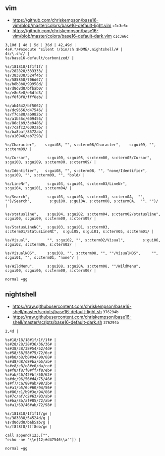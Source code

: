 ## vim

- <https://github.com/chriskempson/base16-vim/blob/master/colors/base16-default-light.vim> `c1c3e6c`
- <https://github.com/chriskempson/base16-vim/blob/master/colors/base16-default-dark.vim> `c1c3e6c`

```
3,10d | 4d | 5d | 36d | 42,49d |
4s#.*/#execute "silent !/bin/sh $HOME/.nightshell/# |
4s/\.sh// |
%s/base16-default/carbonized/ |

%s/181818/1f1f1f/ |
%s/282828/333333/ |
%s/383838/524f4b/ |
%s/585858/706d67/ |
%s/b8b8b8/99958d/ |
%s/d8d8d8/bfbab0/ |
%s/e8e8e8/e6dfd3/ |
%s/f8f8f8/fff8eb/ |

%s/ab4642/bf5062/ |
%s/dc9656/d47546/ |
%s/f7ca88/ab982b/ |
%s/a1b56c/609456/ |
%s/86c1b9/3e9486/ |
%s/7cafc2/6393ab/ |
%s/ba8baf/8572ab/ |
%s/a16946/ab7298/ |

%s/Character",    s:gui08, "", s:cterm08/Character",    s:gui09, "", s:cterm09/ |

%s/Cursor",        s:gui00, s:gui05, s:cterm00, s:cterm05/Cursor",        s:gui00, s:gui09, s:cterm00, s:cterm09/ |

%s/Identifier",   s:gui08, "", s:cterm08, "", "none/Identifier",   s:gui09, "", s:cterm09, "", "bold/ |

%s/LineNr",        s:gui03, s:gui01, s:cterm03/LineNr",        s:gui04, s:gui01, s:cterm04/ |

%s/Search",        s:gui03, s:gui0A, s:cterm03, s:cterm0A,  "", "")/Search",        s:gui00, s:gui0A, s:cterm00, s:cterm0A,  "", "")/ |

%s/statusline",    s:gui04, s:gui02, s:cterm04, s:cterm02/statusline",    s:gui00, s:gui09, s:cterm00, s:cterm09/ |

%s/StatusLineNC",  s:gui03, s:gui01, s:cterm03, s:cterm01/StatusLineNC",  s:gui05, s:gui01, s:cterm05, s:cterm01/ |

%s/Visual",        "", s:gui02, "", s:cterm02/Visual",        s:gui06, s:gui02, s:cterm06, s:cterm02/ |

%s/VisualNOS",     s:gui08, "", s:cterm08, "", ""/VisualNOS",     "", s:gui01, "", s:cterm01, "none"/ |

%s/WildMenu",      s:gui08, s:gui0A, s:cterm08, ""/WildMenu",      s:gui00, s:gui06, s:cterm00, s:cterm06/ |

normal =gg
```

## nightshell

- <https://raw.githubusercontent.com/chriskempson/base16-shell/master/scripts/base16-default-light.sh> `376294b`
- <https://raw.githubusercontent.com/chriskempson/base16-shell/master/scripts/base16-default-dark.sh> `376294b`

```
2,4d |

%s#18/18/18#1f/1f/1f# |
%s#28/28/28#36/36/36# |
%s#38/38/38#54/52/4d# |
%s#58/58/58#75/72/6c# |
%s#b8/b8/b8#94/90/88# |
%s#d8/d8/d8#ba/b5/ab# |
%s#e8/e8/e8#e0/da/ce# |
%s#f8/f8/f8#ff/f8/eb# |
%s#ab/46/42#bf/50/62# |
%s#dc/96/56#d4/75/46# |
%s#f7/ca/88#ab/98/2b# |
%s#a1/b5/6c#60/94/56# |
%s#86/c1/b9#3e/94/86# |
%s#7c/af/c2#63/93/ab# |
%s#ba/8b/af#85/72/ab# |
%s#a1/69/46#ab/72/98# |

%s/181818/1f1f1f/ge |
%s/383838/54524d/g |
%s/d8d8d8/bab5ab/g |
%s/f8f8f8/fff8eb/ge |

call append(123,["",
"echo -ne '\\e]12;#d47546\\a'"]) |

normal =gg
```
